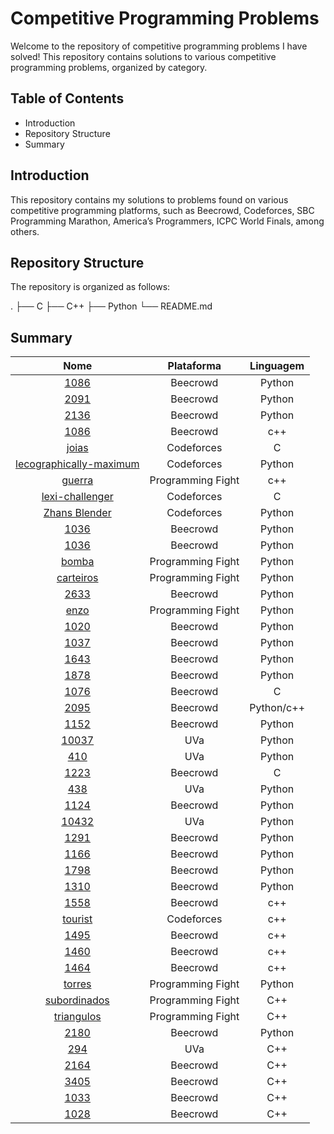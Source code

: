 # Competitive Programming Problems

Welcome to the repository of competitive programming problems I have solved! This repository contains solutions to various competitive programming problems, organized by category.

## Table of Contents

- Introduction
- Repository Structure
- Summary

## Introduction

This repository contains my solutions to problems found on various competitive programming platforms, such as Beecrowd, Codeforces, SBC Programming Marathon, America’s Programmers, ICPC World Finals, among others.

## Repository Structure

The repository is organized as follows:

.
├── C
├── C++
├── Python
└── README.md

## Summary

| Nome               | Plataforma       | Linguagem        |
|:------------------:|:----------------:|:----------------:|
| [1086](https://judge.beecrowd.com.br/pt/problems/view/1086) | Beecrowd    | Python    |
| [2091](https://judge.beecrowd.com.br/pt/problems/view/2091) | Beecrowd    | Python    |
| [2136](https://judge.beecrowd.com.br/pt/problems/view/2136) | Beecrowd    | Python    |
| [1086](https://judge.beecrowd.com.br/pt/problems/view/1086) | Beecrowd    | c++    |
| [joias](https://codeforces.com/gym/105327/problem/E) | Codeforces    | C    |
| [lecographically-maximum](https://codeforces.com/gym/105327/problem/L) | Codeforces    | Python   |
| [guerra](https://cp.nextline.com.br/problem/14) | Programming Fight    | c++   |
| [lexi-challenger](https://codeforces.com/gym/104555/problem/L) | Codeforces    | C   |
| [Zhans Blender](https://codeforces.com/problemset/problem/2013/A) | Codeforces    | Python   |
| [1036](https://judge.beecrowd.com/pt/problems/view/1036) | Beecrowd    | Python   |
| [1036](https://judge.beecrowd.com/pt/problems/view/1036) | Beecrowd    | Python   |
| [bomba](https://cp.nextline.com.br/problem/9) | Programming Fight    | Python   |
| [carteiros](https://cp.nextline.com.br/problem/10) | Programming Fight    | Python   |
| [2633](https://judge.beecrowd.com/pt/problems/view/2633) | Beecrowd    | Python   |
| [enzo](https://cp.nextline.com.br/problem/16) | Programming Fight    | Python   |
| [1020](https://judge.beecrowd.com/pt/problems/view/1020) | Beecrowd    | Python   |
| [1037](https://judge.beecrowd.com/pt/problems/view/1037) | Beecrowd    | Python   |
| [1643](https://judge.beecrowd.com/pt/problems/view/1643) | Beecrowd    | Python   |
| [1878](https://judge.beecrowd.com/pt/problems/view/1878) | Beecrowd    | Python   |
| [1076](https://judge.beecrowd.com/pt/problems/view/1076) | Beecrowd    | C   |
| [2095](https://judge.beecrowd.com/pt/problems/view/2095) | Beecrowd    | Python/c++   |
| [1152](https://judge.beecrowd.com/pt/problems/view/1152) | Beecrowd    | Python   |
| [10037](https://onlinejudge.org/index.php?option=onlinejudge&Itemid=8&page=show_problem&problem=978) | UVa    | Python   |
| [410](https://onlinejudge.org/index.php?option=onlinejudge&Itemid=8&page=show_problem&problem=351) | UVa    | Python   |
| [1223](https://judge.beecrowd.com/pt/problems/view/1223) | Beecrowd    | C   |
| [438](https://onlinejudge.org/index.php?option=onlinejudge&Itemid=8&page=show_problem&problem=438) | UVa    | Python   |
| [1124](https://judge.beecrowd.com/pt/problems/view/1124) | Beecrowd    | Python   |
| [10432](https://onlinejudge.org/index.php?option=onlinejudge&Itemid=8&page=show_problem&problem=10432) | UVa    | Python   |
| [1291](https://judge.beecrowd.com/pt/problems/view/1291) | Beecrowd    | Python   |
| [1166](https://judge.beecrowd.com/pt/problems/view/1166) | Beecrowd    | Python   |
| [1798](https://judge.beecrowd.com/pt/problems/view/1798) | Beecrowd    | Python   |
| [1310](https://judge.beecrowd.com/pt/problems/view/1310) | Beecrowd    | Python   |
| [1558](https://judge.beecrowd.com/pt/problems/view/1558) | Beecrowd    | c++   |
| [tourist](https://codeforces.com/contest/76/problem/F) | Codeforces    | c++   |
| [1495](https://judge.beecrowd.com/pt/problems/view/1495) | Beecrowd    | c++   |
| [1460](https://judge.beecrowd.com/pt/problems/view/1460) | Beecrowd    | c++   |
| [1464](https://judge.beecrowd.com/pt/problems/view/1464) | Beecrowd    | c++   |
| [torres](https://cp.nextline.com.br/problem/34) | Programming Fight    | Python  |
| [subordinados](https://cp.nextline.com.br/problem/33) | Programming Fight    | C++  |
| [triangulos](https://cp.nextline.com.br/problem/36) | Programming Fight    | C++  |
| [2180](https://judge.beecrowd.com/pt/problems/view/2180) | Beecrowd    | Python   |
| [294](https://onlinejudge.org/index.php?option=onlinejudge&Itemid=8&page=show_problem&problem=294) | UVa    | C++   |
| [2164](https://judge.beecrowd.com/pt/problems/view/2164) | Beecrowd    | C++   |
| [3405](https://judge.beecrowd.com/pt/problems/view/3405) | Beecrowd    | C++   |
| [1033](https://judge.beecrowd.com/pt/problems/view/1033) | Beecrowd    | C++   |
| [1028](https://judge.beecrowd.com/pt/problems/view/1028) | Beecrowd    | C++   |


